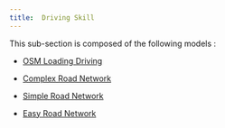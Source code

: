 ```yaml
---
title:  Driving Skill
---
```



This sub-section is composed of the following models :

* [OSM Loading Driving](references#DrivingSkillOSMLoadingDriving)

* [Complex Road Network ](references#DrivingSkillRoadTrafficadvanced)

* [Simple Road Network ](references#DrivingSkillRoadTrafficsimple(City))

* [Easy Road Network ](references#DrivingSkillRoadTrafficsimple(Simpletrack))

